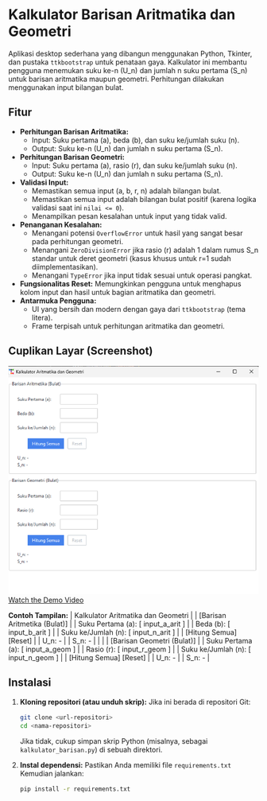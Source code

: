 # Kalkulator Barisan Aritmatika dan Geometri

Aplikasi desktop sederhana yang dibangun menggunakan Python, Tkinter, dan pustaka `ttkbootstrap` untuk penataan gaya. Kalkulator ini membantu pengguna menemukan suku ke-n (U_n) dan jumlah n suku pertama (S_n) untuk barisan aritmatika maupun geometri. Perhitungan dilakukan menggunakan input bilangan bulat.

## Fitur

*   **Perhitungan Barisan Aritmatika:**
    *   Input: Suku pertama (a), beda (b), dan suku ke/jumlah suku (n).
    *   Output: Suku ke-n (U_n) dan jumlah n suku pertama (S_n).
*   **Perhitungan Barisan Geometri:**
    *   Input: Suku pertama (a), rasio (r), dan suku ke/jumlah suku (n).
    *   Output: Suku ke-n (U_n) dan jumlah n suku pertama (S_n).
*   **Validasi Input:**
    *   Memastikan semua input (a, b, r, n) adalah bilangan bulat.
    *   Memastikan semua input adalah bilangan bulat positif (karena logika validasi saat ini `nilai <= 0`).
    *   Menampilkan pesan kesalahan untuk input yang tidak valid.
*   **Penanganan Kesalahan:**
    *   Menangani potensi `OverflowError` untuk hasil yang sangat besar pada perhitungan geometri.
    *   Menangani `ZeroDivisionError` jika rasio (r) adalah 1 dalam rumus S_n standar untuk deret geometri (kasus khusus untuk r=1 sudah diimplementasikan).
    *   Menangani `TypeError` jika input tidak sesuai untuk operasi pangkat.
*   **Fungsionalitas Reset:** Memungkinkan pengguna untuk menghapus kolom input dan hasil untuk bagian aritmatika dan geometri.
*   **Antarmuka Pengguna:**
    *   UI yang bersih dan modern dengan gaya dari `ttkbootstrap` (tema litera).
    *   Frame terpisah untuk perhitungan aritmatika dan geometri.

## Cuplikan Layar (Screenshot)

![My Application Screenshot](./Assets/screenshot.png)
[Watch the Demo Video](./Assets/Demo.mp4)

**Contoh Tampilan:**
| Kalkulator Aritmatika dan Geometri |
| [Barisan Aritmetika (Bulat)] |
| Suku Pertama (a): [ input_a_arit ] |
| Beda (b): [ input_b_arit ] |
| Suku ke/Jumlah (n): [ input_n_arit ] |
| [Hitung Semua] [Reset] |
| U_n: - |
| S_n: - |
| |
| [Barisan Geometri (Bulat)] |
| Suku Pertama (a): [ input_a_geom ] |
| Rasio (r): [ input_r_geom ] |
| Suku ke/Jumlah (n): [ input_n_geom ] |
| [Hitung Semua] [Reset] |
| U_n: - |
| S_n: - |

## Instalasi

1.  **Kloning repositori (atau unduh skrip):**
    Jika ini berada di repositori Git:
    ```bash
    git clone <url-repositori>
    cd <nama-repositori>
    ```
    Jika tidak, cukup simpan skrip Python (misalnya, sebagai `kalkulator_barisan.py`) di sebuah direktori.

2.  **Instal dependensi:**
    Pastikan Anda memiliki file `requirements.txt`
    Kemudian jalankan:
    ```bash
    pip install -r requirements.txt
    ```
